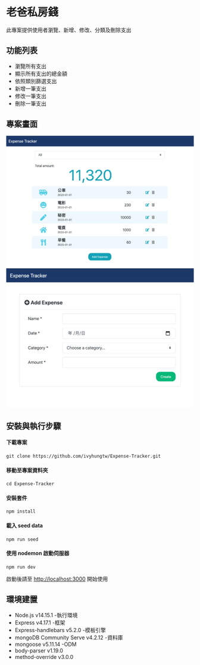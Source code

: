 # 老爸私房錢

此專案提供使用者瀏覽、新增、修改、分類及刪除支出

## 功能列表

- 瀏覽所有支出
- 顯示所有支出的總金額
- 依照類別篩選支出
- 新增一筆支出
- 修改一筆支出
- 刪除一筆支出

## 專案畫面

![Home page](/public/photos/index.png)
![New page](/public/photos/new.png)

## 安裝與執行步驟

#### 下載專案

```
git clone https://github.com/ivyhungtw/Expense-Tracker.git
```

#### 移動至專案資料夾

```
cd Expense-Tracker
```

#### 安裝套件

```
npm install
```

#### 載入 seed data

```
npm run seed
```

#### 使用 nodemon 啟動伺服器

```
npm run dev
```

啟動後請至 [http://localhost:3000](http://localhost:3000) 開始使用

## 環境建置

- Node.js v14.15.1 -執行環境
- Express v4.17.1 -框架
- Express-handlebars v5.2.0 -模板引擎
- mongoDB Community Serve v4.2.12 -資料庫
- mongoose v5.11.14 -ODM
- body-parser v1.19.0
- method-override v3.0.0
